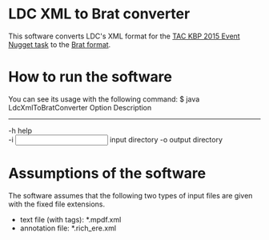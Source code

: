 # LDC XML to Brat converter
This software converts LDC's XML format for the [TAC KBP 2015 Event Nugget task](http://cairo.lti.cs.cmu.edu/kbp/2015/event/) to the [Brat format](http://brat.nlplab.org/standoff.html).

# How to run the software
You can see its usage with the following command:
$ java LdcXmlToBratConverter
Option           Description     
------           -----------     
-h               help            
-i <input dir>   input directory 
-o <output dir>  output directory

# Assumptions of the software
The software assumes that the following two types of input files are given with the fixed file extensions.
- text file (with tags): *.mpdf.xml
- annotation file: *.rich_ere.xml

